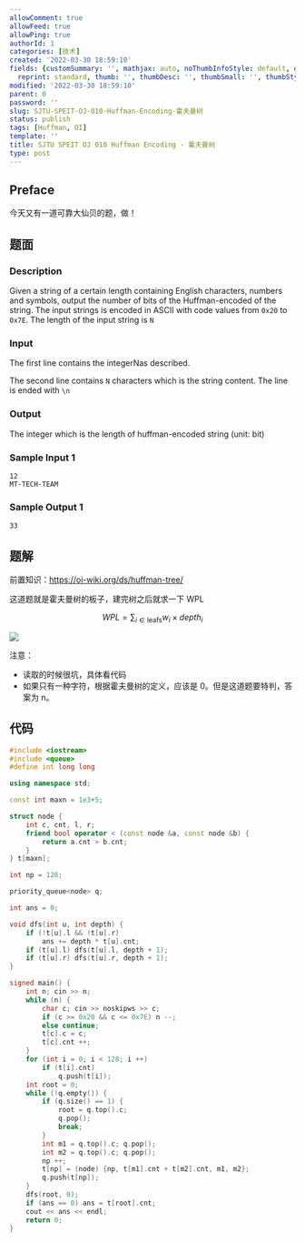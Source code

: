 ```yaml
---
allowComment: true
allowFeed: true
allowPing: true
authorId: 1
categories: [技术]
created: '2022-03-30 18:59:10'
fields: {customSummary: '', mathjax: auto, noThumbInfoStyle: default, outdatedNotice: 'no',
  reprint: standard, thumb: '', thumbDesc: '', thumbSmall: '', thumbStyle: default}
modified: '2022-03-30 18:59:10'
parent: 0
password: ''
slug: SJTU-SPEIT-OJ-010-Huffman-Encoding-霍夫曼树
status: publish
tags: [Huffman, OI]
template: ''
title: SJTU SPEIT OJ 010 Huffman Encoding - 霍夫曼树
type: post
---
```

## Preface

今天又有一道可靠大仙贝的题，做！

## 题面

### Description

Given a string of a certain length containing English characters, numbers and symbols, output the number of bits of the Huffman-encoded of the string. The input strings is encoded in ASCII with code values from `0x20` to `0x7E`. The length of the input string is `N`

### Input

The first line contains the integerNas described.

The second line contains `N` characters which is the string content. The line is ended with `\n`

### Output

The integer which is the length of huffman-encoded string (unit: bit)

### Sample Input 1

```
12
MT-TECH-TEAM
```

### Sample Output 1

```
33
```

## 题解

前置知识：https://oi-wiki.org/ds/huffman-tree/

这道题就是霍夫曼树的板子，建完树之后就求一下 WPL

$$
	WPL = \sum_{i \in \text{leafs}} w_i \times depth_i
$$

![](https://cdn.jsdelivr.net/gh/JeffersonQin/blog-asset@latest/usr/picgo/huffman-tree-2.png)

注意：

* 读取的时候很坑，具体看代码
* 如果只有一种字符，根据霍夫曼树的定义，应该是 0。但是这道题要特判，答案为 n。

## 代码

```c++
#include <iostream>
#include <queue>
#define int long long

using namespace std;

const int maxn = 1e3+5;

struct node {
	int c, cnt, l, r;
	friend bool operator < (const node &a, const node &b) {
		return a.cnt > b.cnt;
	}
} t[maxn];

int np = 128;

priority_queue<node> q;

int ans = 0;

void dfs(int u, int depth) {
	if (!t[u].l && !t[u].r)
		ans += depth * t[u].cnt;
	if (t[u].l) dfs(t[u].l, depth + 1);
	if (t[u].r) dfs(t[u].r, depth + 1);
}

signed main() {
	int n; cin >> n;
	while (n) {
		char c; cin >> noskipws >> c;
		if (c >= 0x20 && c <= 0x7E) n --;
		else continue;
		t[c].c = c;
		t[c].cnt ++;
	}
	for (int i = 0; i < 128; i ++)
		if (t[i].cnt)
			q.push(t[i]);
	int root = 0;
	while (!q.empty()) {
		if (q.size() == 1) {
			root = q.top().c;
			q.pop();
			break;
		}
		int m1 = q.top().c; q.pop();
		int m2 = q.top().c; q.pop();
		np ++;
		t[np] = (node) {np, t[m1].cnt + t[m2].cnt, m1, m2};
		q.push(t[np]);
	}
	dfs(root, 0);
	if (ans == 0) ans = t[root].cnt;
	cout << ans << endl;
	return 0;
}
```
